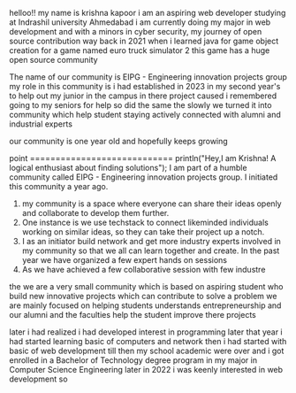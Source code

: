 
helloo!! my name is krishna kapoor i am an aspiring web developer studying at Indrashil university Ahmedabad i am currently doing my major in web development and with a minors in cyber security, my journey of open source contribution way back in 2021 when i learned java for game object creation for a game named euro truck simulator 2 this game has a huge open source community 


The name of our community is EIPG - Engineering innovation projects group
my role in this community is i had established in 2023 in my second year's  to help out my junior in the campus in there project caused i remembered going to my seniors for help so did the same the slowly we turned it into community which help student staying actively connected with alumni and industrial experts 

our community is one year old and hopefully keeps growing 



point ============================
println("Hey,I am Krishna! A logical enthusiast about finding solutions");
I am part of a humble community called EIPG - Engineering innovation projects group. I initiated this community a year ago. 

1) my community is a space where everyone can share their ideas openly and collaborate to develop them further.
2)  One instance is we use techstack to connect likeminded individuals working on similar ideas, so they can take their project up a notch.
3)  I as an initiator build network and get more industry experts involved in my community so that we all can learn together and create. In the past year we have organized a few expert hands on sessions 
4) As we have achieved a few collaborative session with few industre 








the 
we are a very small community which is based on  aspiring student who build new innovative projects which can contribute to solve a problem  we are mainly focused on helping students understands entrepreneurship and our alumni and the faculties help the student improve there projects 
 







later i had realized i  had  developed interest in programming later that year i had started learning basic of computers and network then i had started with basic of web development till then my school academic were over  and i got enrolled in a Bachelor of Technology degree program in my major in Computer Science Engineering later in 2022 i was keenly interested in web development so 